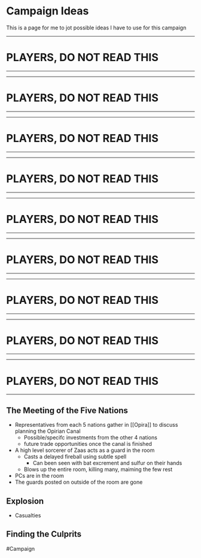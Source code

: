 # Campaign Ideas
This is a page for me to jot possible ideas I have to use for this campaign

---
# PLAYERS, DO NOT READ THIS
---

---
# PLAYERS, DO NOT READ THIS
---

---
# PLAYERS, DO NOT READ THIS
---

---
# PLAYERS, DO NOT READ THIS
---

---
# PLAYERS, DO NOT READ THIS
---

---
# PLAYERS, DO NOT READ THIS
---

---
# PLAYERS, DO NOT READ THIS
---

---
# PLAYERS, DO NOT READ THIS
---

---
# PLAYERS, DO NOT READ THIS
---

## The Meeting of the Five Nations
- Representatives from each 5 nations gather in [[Opira]] to discuss planning the Opirian Canal
	- Possible/specifc investments from the other 4 nations
	- future trade opportunities once the canal is finished 
- A high level sorcerer of Zaas acts as a guard in the room
	- Casts a delayed fireball using subtle spell
		- Can been seen with bat excrement and sulfur on their hands 
	- Blows up the entire room, killing many, maiming the few rest
- PCs are in the room
- The guards posted on outside of the room are gone

## Explosion 
- Casualties 

## Finding the Culprits


#Campaign